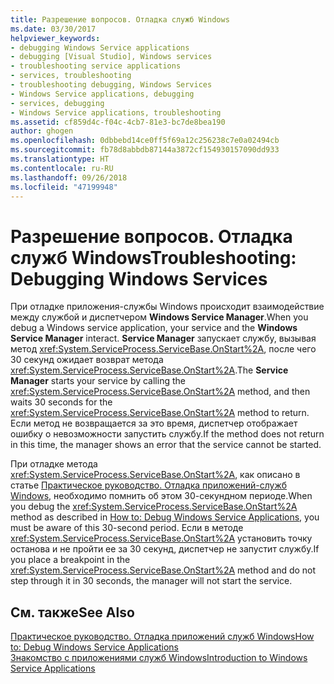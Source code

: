 ```yaml
---
title: Разрешение вопросов. Отладка служб Windows
ms.date: 03/30/2017
helpviewer_keywords:
- debugging Windows Service applications
- debugging [Visual Studio], Windows services
- troubleshooting service applications
- services, troubleshooting
- troubleshooting debugging, Windows Services
- Windows Service applications, debugging
- services, debugging
- Windows Service applications, troubleshooting
ms.assetid: cf859d4c-f04c-4cb7-81e3-bc7de8bea190
author: ghogen
ms.openlocfilehash: 0dbbebd14ce0ff5f69a12c256238c7e0a02494cb
ms.sourcegitcommit: fb78d8abbdb87144a3872cf154930157090dd933
ms.translationtype: HT
ms.contentlocale: ru-RU
ms.lasthandoff: 09/26/2018
ms.locfileid: "47199948"
---
```

# <a name="troubleshooting-debugging-windows-services"></a><span data-ttu-id="cc4a8-102">Разрешение вопросов. Отладка служб Windows</span><span class="sxs-lookup"><span data-stu-id="cc4a8-102">Troubleshooting: Debugging Windows Services</span></span>
<span data-ttu-id="cc4a8-103">При отладке приложения-службы Windows происходит взаимодействие между службой и диспетчером **Windows Service Manager**.</span><span class="sxs-lookup"><span data-stu-id="cc4a8-103">When you debug a Windows service application, your service and the **Windows Service Manager** interact.</span></span> <span data-ttu-id="cc4a8-104">**Service Manager** запускает службу, вызывая метод <xref:System.ServiceProcess.ServiceBase.OnStart%2A>, после чего 30 секунд ожидает возврат метода <xref:System.ServiceProcess.ServiceBase.OnStart%2A>.</span><span class="sxs-lookup"><span data-stu-id="cc4a8-104">The **Service Manager** starts your service by calling the <xref:System.ServiceProcess.ServiceBase.OnStart%2A> method, and then waits 30 seconds for the <xref:System.ServiceProcess.ServiceBase.OnStart%2A> method to return.</span></span> <span data-ttu-id="cc4a8-105">Если метод не возвращается за это время, диспетчер отображает ошибку о невозможности запустить службу.</span><span class="sxs-lookup"><span data-stu-id="cc4a8-105">If the method does not return in this time, the manager shows an error that the service cannot be started.</span></span>  
  
 <span data-ttu-id="cc4a8-106">При отладке метода <xref:System.ServiceProcess.ServiceBase.OnStart%2A>, как описано в статье [Практическое руководство. Отладка приложений-служб Windows](../../../docs/framework/windows-services/how-to-debug-windows-service-applications.md), необходимо помнить об этом 30-секундном периоде.</span><span class="sxs-lookup"><span data-stu-id="cc4a8-106">When you debug the <xref:System.ServiceProcess.ServiceBase.OnStart%2A> method as described in [How to: Debug Windows Service Applications](../../../docs/framework/windows-services/how-to-debug-windows-service-applications.md), you must be aware of this 30-second period.</span></span> <span data-ttu-id="cc4a8-107">Если в методе <xref:System.ServiceProcess.ServiceBase.OnStart%2A> установить точку останова и не пройти ее за 30 секунд, диспетчер не запустит службу.</span><span class="sxs-lookup"><span data-stu-id="cc4a8-107">If you place a breakpoint in the <xref:System.ServiceProcess.ServiceBase.OnStart%2A> method and do not step through it in 30 seconds, the manager will not start the service.</span></span>  
  
## <a name="see-also"></a><span data-ttu-id="cc4a8-108">См. также</span><span class="sxs-lookup"><span data-stu-id="cc4a8-108">See Also</span></span>  
 [<span data-ttu-id="cc4a8-109">Практическое руководство. Отладка приложений служб Windows</span><span class="sxs-lookup"><span data-stu-id="cc4a8-109">How to: Debug Windows Service Applications</span></span>](../../../docs/framework/windows-services/how-to-debug-windows-service-applications.md)  
 [<span data-ttu-id="cc4a8-110">Знакомство с приложениями служб Windows</span><span class="sxs-lookup"><span data-stu-id="cc4a8-110">Introduction to Windows Service Applications</span></span>](../../../docs/framework/windows-services/introduction-to-windows-service-applications.md)
